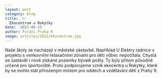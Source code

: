 ```yaml
---
layout: post
category: blog
title:  >-
  Ekocentrum u Rokytky
date: '2022-06-25'
author: Piráti Praha 9
image: articles/2022/ekocentrum.jpg
---
```

Naše školy se nacházejí v městské zástavbě. Například U Elektry radnice v projektu s venkovními relaxačními zónami pro děti vůbec nepočítala. Chystá se zastavět i nově získané pozemky bývalé pošty. Ty byly přitom původně určené pro sportoviště. Proto podporujeme vznik ekocentra u Rokytky, které by se mohlo stát přirozeným místem pro oddech a vzdělávání dětí z Prahy 9. 
